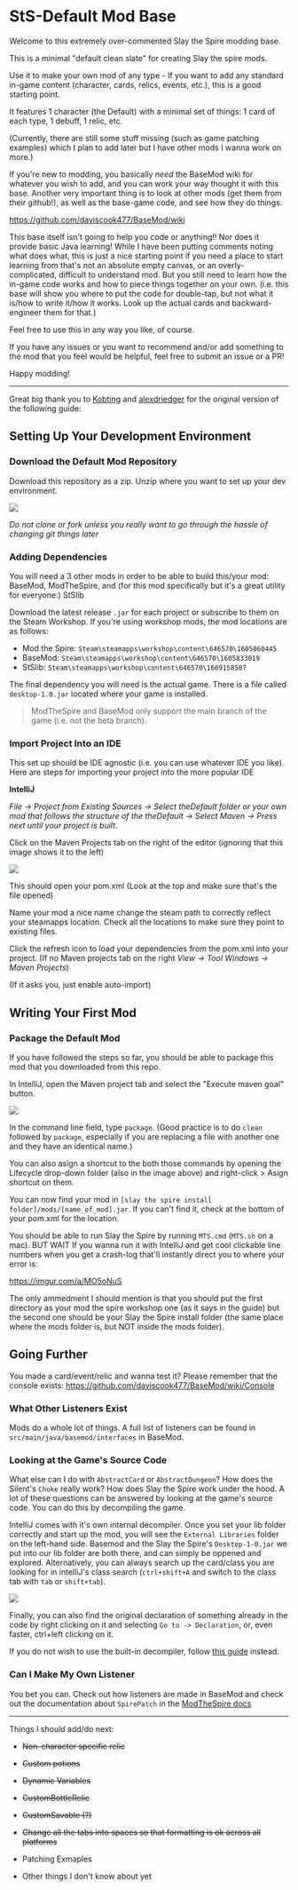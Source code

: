 # StS-Default Mod Base

Welcome to this extremely over-commented Slay the Spire modding base. 

This is a minimal "default clean slate" for creating Slay the spire mods. 

Use it to make your own mod of any type - If you want to add any standard in-game content (character, cards, relics, events, etc.), this is a good starting point.

It features 1 character (the Default) with a minimal set of things: 1 card of each type, 1 debuff, 1 relic, etc.

(Currently, there are still some stuff missing (such as game patching examples) which I plan to add later but I have other mods I wanna work on more.)

If you're new to modding, you basically *need* the BaseMod wiki for whatever you wish to add, and you can work your way thought it with this base. Another very important thing is to look at other mods (get them from their github!), as well as the base-game code, and see how they do things. 

https://github.com/daviscook477/BaseMod/wiki

This base itself isn't going to help you code or anything!! Nor does it provide basic Java learning! While I have been putting comments noting what does what, this is just a nice starting point if you need a place to start learning from that's not an absolute empty canvas, or an overly-complicated, difficult to understand mod. But you still need to learn how the in-game code works and how to piece things together on your own. (i.e. this base will show you where to put the code for double-tap, but not what it is/how to write it/how it works. Look up the actual cards and backward-engineer them for that.)

Feel free to use this in any way you like, of course. 

If you have any issues or you want to recommend and/or add something to the mod that you feel would be helpful, feel free to submit an issue or a PR!

Happy modding!

***
Great big thank you to [Kobting](https://github.com/Kobting) and [alexdriedger](https://github.com/alexdriedger) for the original version of the following guide:

## Setting Up Your Development Environment

### Download the Default Mod Repository
Download this repository as a zip. Unzip where you want to set up your dev environment.

![](https://i.imgur.com/WnDw5GY.png)

*Do not clone or fork unless you really want to go through the hassle of changing git things later*

### Adding Dependencies
You will need a 3 other mods in order to be able to build this/your mod:
BaseMod, ModTheSpire, and (for this mod specifically but it's a great utility for everyone:)  StSlib

Download the latest release `.jar` for each project or subscribe to them on the Steam Workshop. If you're using workshop mods, the mod locations are as follows:

- Mod the Spire: `Steam\steamapps\workshop\content\646570\1605060445`
- BaseMod: `Steam\steamapps\workshop\content\646570\1605833019`
- StSlib: `Steam\steamapps\workshop\content\646570\1609158507`

The final dependency you will need is the actual game. There is a file called `desktop-1.0.jar` located where your game is installed.

> ModTheSpire and BaseMod only support the main branch of the game (i.e. not the beta branch).


### Import Project Into an IDE
This set up should be IDE agnostic (i.e. you can use whatever IDE you like). Here are steps for importing your project into the more popular IDE

**IntelliJ**

*File -> Project from Existing Sources -> Select theDefault folder or your own mod that follows the structure of the theDefault -> Select Maven -> Press next until your project is built*.

Click on the Maven Projects tab on the right of the editor (ignoring that this image shows it to the left)

![](https://i.imgur.com/rZfME3t.png)

This should open your pom.xml (Look at the top and make sure that's the file opened)

Name your mod a nice name change the steam path to correctly reflect your steamapps location.
Check all the locations to make sure they point to existing files.

Click the refresh icon to load your dependencies from the pom.xml into your project. (If no Maven projects tab on the right *View -> Tool Windows -> Maven Projects*)

(If it asks you, just enable auto-import)

## Writing Your First Mod

### Package the Default Mod
If you have followed the steps so far, you should be able to package this mod that you downloaded from this repo.

In IntelliJ, open the Maven project tab and select the "Execute maven goal" button.

![](https://i.imgur.com/OPNhpDc.png)

In the command line field, type `package`.
(Good practice is to do `clean` followed by `package`, especially if you are replacing a file with another one and they have an identical name.)

You can also asign a shortcut to the both those commands by opening the Lifecycle drop-down folder (also in the image above) and right-click > Asign shortcut on them.

You can now find your mod in `[slay the spire install folder]/mods/[name_of_mod].jar`. If you  can't find it, check at the bottom of your pom.xml for the location.

You should be able to run Slay the Spire by running `MTS.cmd` (`MTS.sh` on a mac).
BUT WAIT
If you wanna run it with IntelliJ and get cool clickable line numbers when you get a crash-log that'll instantly direct you to where your error is:

https://imgur.com/a/MO5oNuS

The only ammedment I should mention is that you should put the first directory as your mod the spire workshop one (as it says in the guide) but the second one should be your Slay the Spire install folder (the same place where the mods folder is, but NOT inside the mods folder).

## Going Further

You made a card/event/relic and wanna test it? Please remember that the console exists:
https://github.com/daviscook477/BaseMod/wiki/Console

### What Other Listeners Exist

Mods do a whole lot of things. A full list of listeners can be found in `src/main/java/basemod/interfaces` in BaseMod.

### Looking at the Game's Source Code

What else can I do with `AbstractCard` or `AbstractDungeon`? How does the Silent's `Choke` really work? How does Slay the Spire work under the hood. A lot of these questions can be answered by looking at the game's source code. You can do this by decompiling the game. 

IntelliJ comes with it's own internal decompiler. Once you set your lib folder correctly and start up the mod, you will see the `External Libraries` folder on the left-hand side. Basemod and the Slay the Spire's `Desktop-1-0.jar` we put into our lib folder are both there, and can simply be oppened and explored. Alternatively, you can always search up the card/class you are looking for in intelliJ's class search (`ctrl+shift+A` and switch to the class tab with `tab` or `shift+tab`). 

![](https://i.imgur.com/OausOaf.png)

Finally, you can also find the original declaration of something already in the code by right clicking on it and selecting `Go to -> Declaration`, or, even faster, ctrl+left clicking on it.

If you do not wish to use the built-in decompiler, follow [this guide](https://github.com/daviscook477/BaseMod/wiki/Decompiling-Your-Game) instead.

### Can I Make My Own Listener

You bet you can. Check out how listeners are made in BaseMod and check out the documentation about `SpirePatch` in the [ModTheSpire docs](https://github.com/kiooeht/ModTheSpire/wiki/SpirePatch)

***

Things I should add/do next:

* ~~Non-character specific relic~~

* ~~Custom potions~~

* ~~Dynamic Variables~~

* ~~CustomBottleRelic~~

* ~~CustomSavable (?)~~

* ~~Change all the tabs into spaces so that formatting is ok across all platforms~~

* Patching Exmaples

* Other things I don't know about yet
